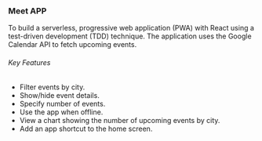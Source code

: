 ### Meet APP ###
To build a serverless, progressive web application (PWA) with React using a test-driven development (TDD) technique. The application uses the Google Calendar API to fetch upcoming events.
###### Key Features ######
* Filter events by city.
* Show/hide event details.
* Specify number of events.
* Use the app when offline.
* View a chart showing the number of upcoming events by city.
* Add an app shortcut to the home screen.